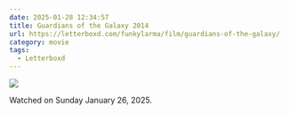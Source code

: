 ```yaml
---
date: 2025-01-28 12:34:57
title: Guardians of the Galaxy 2014
url: https://letterboxd.com/funkylarma/film/guardians-of-the-galaxy/
category: movie
tags:
  - Letterboxd
---
```


![](https://a.ltrbxd.com/resized/film-poster/9/3/6/7/6/93676-guardians-of-the-galaxy-0-600-0-900-crop.jpg?v=3cc8cb967f)

Watched on Sunday January 26, 2025.
